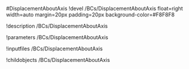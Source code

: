 <!-- MOOSE Object Documentation Stub: Remove this when content is added. -->
#DisplacementAboutAxis
!devel /BCs/DisplacementAboutAxis float=right width=auto margin=20px padding=20px background-color=#F8F8F8

!description /BCs/DisplacementAboutAxis

!parameters /BCs/DisplacementAboutAxis

!inputfiles /BCs/DisplacementAboutAxis

!childobjects /BCs/DisplacementAboutAxis
